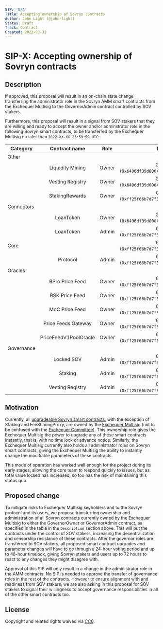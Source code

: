 ```yaml
---
SIP: 'N/A'
Title: Accepting ownership of Sovryn contracts
Author: John Light (@john-light)
Status: Draft
Track: Contract
Created: 2022-03-31
---
```


# SIP-X: Accepting ownership of Sovryn contracts  

## Description  

If approved, this proposal will result in an on-chain state change transferring the administrator role in the Sovryn AMM smart contracts from the Exchequer Multisig to the GovernorAdmin contract controlled by SOV stakers.

Furthermore, this proposal will result in a signal from SOV stakers that they are willing and ready to accept the owner and/or adminstrator role in the following Sovryn smart contracts, to be transferred by the Exchequer Multisig no later than `2022-XX-XX 23:59:59 UTC`:

|	Category        	| Contract name	              | Role  | New governor                                                 |
| ----------------- |:---------------------------:|:-----:|:------------------------------------------------------------:|
| Other             |                             |       |                                                              |
| | Liquidity Mining | Owner | GovernorOwner (`0x6496df39d000478a7a7352c01e0e713835051ccd`) |
| | Vesting Registry | Owner | GovernorOwner (`0x6496df39d000478a7a7352c01e0e713835051ccd`) |
|                   |	StakingRewards              | Owner	| GovernorAdmin (`0xff25f66b7d7f385503d70574ae0170b6b1622dad`) |
| Connectors        |                             |       |                                                              |
|                   |	LoanToken                   | Owner | GovernorOwner (`0x6496df39d000478a7a7352c01e0e713835051ccd`) |
|                   |	LoanToken                   | Admin	| GovernorAdmin (`0xff25f66b7d7f385503d70574ae0170b6b1622dad`) |
| Core              |	                            |     	| GovernorAdmin (`0xff25f66b7d7f385503d70574ae0170b6b1622dad`) |
|                   |	Protocol                    | Admin	| GovernorAdmin (`0xff25f66b7d7f385503d70574ae0170b6b1622dad`) |
| Oracles           |	                            |     	|                                                              |
|                   |	BPro Price Feed             | Owner	| GovernorAdmin (`0xff25f66b7d7f385503d70574ae0170b6b1622dad`) |
|                   |	RSK Price Feed              | Owner	| GovernorAdmin (`0xff25f66b7d7f385503d70574ae0170b6b1622dad`) |
|                   |	MoC Price Feed              | Owner	| GovernorAdmin (`0xff25f66b7d7f385503d70574ae0170b6b1622dad`) |
|                   |	Price Feeds Gateway         | Owner	| GovernorAdmin (`0xff25f66b7d7f385503d70574ae0170b6b1622dad`) |
|                   |	PriceFeedV1PoolOracle       | Owner	| GovernorAdmin (`0xff25f66b7d7f385503d70574ae0170b6b1622dad`) |
| Governance        |	                            |      	|                                                              |
|                   | Locked SOV                  | Admin | GovernorAdmin (`0xff25f66b7d7f385503d70574ae0170b6b1622dad`) |
|                   | Staking                     | Admin | GovernorAdmin (`0xff25f66b7d7f385503d70574ae0170b6b1622dad`) |
|                   | Vesting Registry            | Admin | GovernorAdmin (`0xff25f66b7d7f385503d70574ae0170b6b1622dad`) |

## Motivation

Currently, all [upgradeable Sovryn smart contracts](https://docs.google.com/document/d/1gGY4Rua_FVBZCJCftzf14cD4c6kqg6VTr9g-9-uDCA0/edit), with the exception of Staking and FeeSharingProxy, are owned by the [Exchequer Multisig](https://github.com/DistributedCollective/SIPS/blob/main/SIP-0007.md) (not to be confused with the [Exchequer Committee](https://github.com/DistributedCollective/SIPS/blob/main/SIP-0041.md)). This ownership role gives the Exchequer Multisig the power to upgrade any of these smart contracts instantly, that is, with no time lock or advance notice. Similarly, the Exchequer Multisig currently also holds all administrator roles on Sovryn smart contracts, giving the Exchequer Multisig the ability to instantly change the modifiable parameters of these contracts.

This mode of operation has worked well enough for the project during its early stages, allowing the core team to respond quickly to issues, but as total value locked has increased, so too has the risk of maintaining this status quo.
 
## Proposed change

To mitigate risks to Exchequer Multisig keyholders and to the Sovryn protocol and its users, we propose transferring ownership and administration of all Sovryn contracts currently owned by the Exchequer Multisig to either the GovernorOwner or GovernorAdmin contract, as specified in the table in the `Description` section above. This will put the contracts under the control of SOV stakers, increasing the decentralization and censorship resistance of these contracts. After the governor roles are transferred to SOV stakers, all proposed smart contract upgrades and parameter changes will have to go through a 24-hour voting period and up to 48-hour timelock, giving Sovryn stakers and users up to 72 hours to react to any changes they might disagree with.

Approval of this SIP will only result in a change in the administrator role in the AMM contracts. No SIP is needed to approve the transfer of governance roles in the rest of the contracts. However to ensure alignment with and readiness from SOV stakers, we are also asking in this proposal for SOV stakers to signal their willingness to accept governance responsibilities in all of the other smart contracts too.

## License
Copyright and related rights waived via [CC0](https://creativecommons.org/publicdomain/zero/1.0/).
